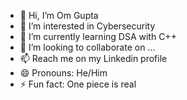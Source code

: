 - 👋 Hi, I’m Om Gupta
- 👀 I’m interested in Cybersecurity
- 🌱 I’m currently learning DSA with C++
- 💞️ I’m looking to collaborate on ...
- 📫 Reach me on my Linkedin profile
- 😄 Pronouns: He/Him
- ⚡ Fun fact: One piece is real

<!---
omgupta9219/omgupta9219 is a ✨ special ✨ repository because its `README.md` (this file) appears on your GitHub profile.
You can click the Preview link to take a look at your changes.
--->

